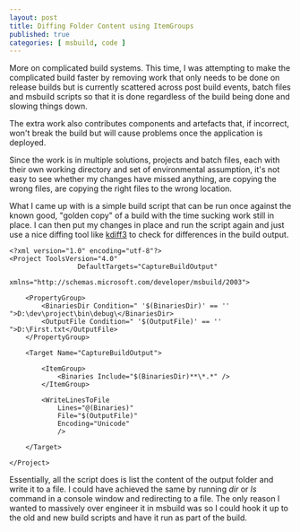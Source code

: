 ```yaml
---
layout: post
title: Diffing Folder Content using ItemGroups
published: true 
categories: [ msbuild, code ]
---
```


More on complicated build systems. This time, I was attempting to make the complicated 
build faster by removing work that only needs to be done on release builds but is currently 
scattered across post build events, batch files and msbuild scripts so that it is done 
regardless of the build being done and slowing things down.

The extra work also contributes components and artefacts that, if incorrect, won't break the build but 
will cause problems once the application is deployed.  

Since the work is in multiple solutions, projects and batch files, each with their own working directory and 
set of environmental assumption, it's not easy to see whether my changes have missed anything, are copying 
the wrong files, are copying the right files to the wrong location.

What I came up with is a simple build script that can be run once against the known good, "golden copy" of a 
build with the time sucking work still in place. I can then put my changes in place and run the script again 
and just use a nice diffing tool like [kdiff3](kdiff3.sourceforge.net/) to check for differences in the 
build output. 


    <?xml version="1.0" encoding="utf-8"?>
    <Project ToolsVersion="4.0"
	    			 DefaultTargets="CaptureBuildOutput"
		    		 xmlns="http://schemas.microsoft.com/developer/msbuild/2003">

	    <PropertyGroup>
		    <BinariesDir Condition=" '$(BinariesDir)' == '' ">D:\dev\project\bin\debug\</BinariesDir>
		    <OutputFile Condition=" '$(OutputFile)' == '' ">D:\First.txt</OutputFile>
	    </PropertyGroup>	
	
	    <Target Name="CaptureBuildOutput">
		
		    <ItemGroup>
			    <Binaries Include="$(BinariesDir)**\*.*" />
		    </ItemGroup>
		
		    <WriteLinesToFile 
			    Lines="@(Binaries)" 
			    File="$(OutputFile)" 
			    Encoding="Unicode" 
			    />
			
	    </Target>
	
    </Project>

Essentially, all the script does is list the content of the output folder and write it to a file. I could have 
achieved the same by running *dir* or *ls* command in a console window and redirecting to a file. The only 
reason I wanted to massively over engineer it in msbuild was so I could hook it up to the old and new build scripts 
and have it run as part of the build.  
